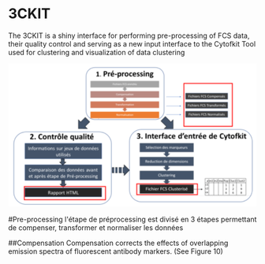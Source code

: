 # 3CKIT

The 3CKIT is a shiny interface for performing pre-processing of FCS data, their quality control and serving as a new input interface to the Cytofkit Tool used for clustering and visualization of data clustering

![3CKIT](Schemas/3ckit.PNG)

#Pre-processing 
l'étape de préprocessing est divisé en 3 étapes permettant de compenser, transformer et normaliser les données 

##Compensation
Compensation corrects the effects of overlapping emission spectra of fluorescent antibody markers. (See Figure 10)

